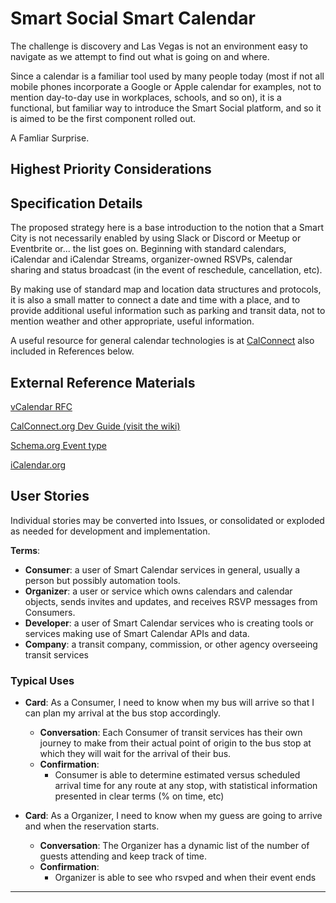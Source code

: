 <!--
 Copyright (C) 2022 Code for Vegas Foundation
 
 This file is part of ov-smart-social.
 
 ov-smart-social is free software: you can redistribute it and/or modify
 it under the terms of the GNU General Public License as published by
 the Free Software Foundation, either version 3 of the License, or
 (at your option) any later version.
 
 ov-smart-social is distributed in the hope that it will be useful,
 but WITHOUT ANY WARRANTY; without even the implied warranty of
 MERCHANTABILITY or FITNESS FOR A PARTICULAR PURPOSE.  See the
 GNU General Public License for more details.
 
 You should have received a copy of the GNU General Public License
 along with ov-smart-social.  If not, see <http://www.gnu.org/licenses/>.
-->

# Smart Social Smart Calendar

The challenge is discovery and Las Vegas is not an environment easy to navigate as we attempt to find out what is going on and where.

Since a calendar is a familiar tool used by many people today (most if not all mobile phones incorporate a Google or Apple calendar for examples, not to mention day-to-day use in workplaces, schools, and so on), it is a functional, but familiar way to introduce the Smart Social platform, and so it is aimed to be the first component rolled out.

A Famliar Surprise.

## Highest Priority Considerations

## Specification Details

The proposed strategy here is a base introduction to the notion that a Smart City is not necessarily enabled by using Slack or Discord or Meetup or Eventbrite or... the list goes on. Beginning with standard calendars, iCalendar and iCalendar Streams, organizer-owned RSVPs, calendar sharing and status broadcast (in the event of reschedule, cancellation, etc).

By making use of standard map and location data structures and protocols, it is also a small matter to connect a date and time with a place, and to provide additional useful information such as parking and transit data, not to mention weather and other appropriate, useful information.

A useful resource for general calendar technologies is at [CalConnect](https://devguide.calconnect.org/) also included in References below.

## External Reference Materials

[vCalendar RFC](https://datatracker.ietf.org/doc/html/rfc5545)

[CalConnect.org Dev Guide (visit the wiki)](https://devguide.calconnect.org/)

[Schema.org Event type](https://schema.org/Event)

[iCalendar.org](https://icalendar.org/)

## User Stories

Individual stories may be converted into Issues, or consolidated or exploded as needed for development and implementation.

**Terms**:

- **Consumer**: a user of Smart Calendar services in general, usually a person but possibly automation tools.
- **Organizer**: a user or service which owns calendars and calendar objects, sends invites and updates, and receives RSVP messages from Consumers.
- **Developer**: a user of Smart Calendar services who is creating tools or services making use of Smart Calendar APIs and data.
- **Company**: a transit company, commission, or other agency overseeing transit services

### Typical Uses

- **Card**: As a Consumer, I need to know when my bus will arrive so that I can plan my arrival at the bus stop accordingly.
  - **Conversation**: Each Consumer of transit services has their own journey to make from their actual point of origin to the bus stop at which they will wait for the arrival of their bus.
  - **Confirmation**:
    - Consumer is able to determine estimated versus scheduled arrival time for any route at any stop, with statistical information presented in clear terms (% on time, etc)

- **Card**: As a Organizer, I need to know when my guess are going to arrive and when the reservation starts.
  - **Conversation**: The Organizer has a dynamic list of the number of guests attending and keep track of time.
  - **Confirmation**:
    - Organizer is able to see who rsvped and when their event ends

---
